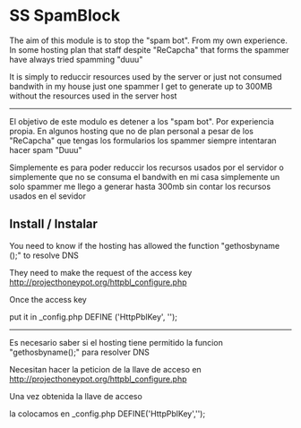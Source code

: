 SS SpamBlock
============

The aim of this module is to stop the "spam bot".
From my own experience. In some hosting plan that staff despite "ReCapcha" that forms the spammer have always tried spamming "duuu"

It is simply to reduccir resources used by the server or just not consumed bandwith in my house just one spammer I get to generate up to 300MB without the resources used in the server host

___________________________________________

El objetivo de este modulo es detener a los "spam bot".
Por experiencia propia. En algunos hosting que no de plan personal a pesar de los "ReCapcha" que tengas los formularios los spammer siempre intentaran hacer spam "Duuu" 

Simplemente es para poder reduccir los recursos usados por el servidor o simplemente que no se consuma el bandwith en mi casa simplemente un solo spammer me llego a generar hasta 300mb sin contar los recursos usados en el sevidor



## Install / Instalar

You need to know if the hosting has allowed the function "gethosbyname ();" to resolve DNS

They need to make the request of the access key
http://projecthoneypot.org/httpbl_configure.php

Once the access key

put it in _config.php
DEFINE ('HttpPblKey', '<MyKey>');

________________________________________________

Es necesario saber si el hosting tiene permitido la  funcion "gethosbyname();"  para resolver DNS

Necesitan hacer la peticion de la llave de acceso en
http://projecthoneypot.org/httpbl_configure.php

Una vez obtenida la llave de acceso 

la colocamos en _config.php
DEFINE('HttpPblKey','<MyKey>');


